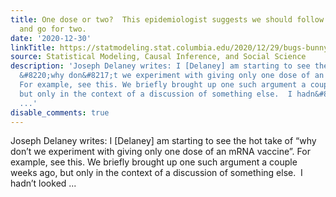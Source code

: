 ```yaml
---
title: One dose or two?  This epidemiologist suggests we should follow Bugs Bunny
  and go for two.
date: '2020-12-30'
linkTitle: https://statmodeling.stat.columbia.edu/2020/12/29/bugs-bunny-asks-one-dose-or-two/
source: Statistical Modeling, Causal Inference, and Social Science
description: 'Joseph Delaney writes: I [Delaney] am starting to see the hot take of
  &#8220;why don&#8217;t we experiment with giving only one dose of an mRNA vaccine&#8221;.
  For example, see this. We briefly brought up one such argument a couple weeks ago,
  but only in the context of a discussion of something else.  I hadn&#8217;t looked
  ...'
disable_comments: true
---
```

Joseph Delaney writes: I [Delaney] am starting to see the hot take of &#8220;why don&#8217;t we experiment with giving only one dose of an mRNA vaccine&#8221;. For example, see this. We briefly brought up one such argument a couple weeks ago, but only in the context of a discussion of something else.  I hadn&#8217;t looked ...